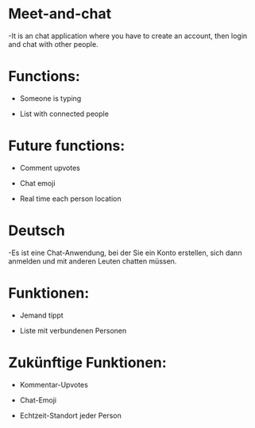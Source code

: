 # Meet-and-chat

-It is an chat application where you have to create an account, then login and chat with other people.
# Functions:
- Someone is typing

- List with connected people
# Future functions:
- Comment upvotes

- Chat emoji

- Real time each person location

# Deutsch

-Es ist eine Chat-Anwendung, bei der Sie ein Konto erstellen, sich dann anmelden und mit anderen Leuten chatten müssen.
# Funktionen:
- Jemand tippt

- Liste mit verbundenen Personen
# Zukünftige Funktionen:
- Kommentar-Upvotes

- Chat-Emoji

- Echtzeit-Standort jeder Person
